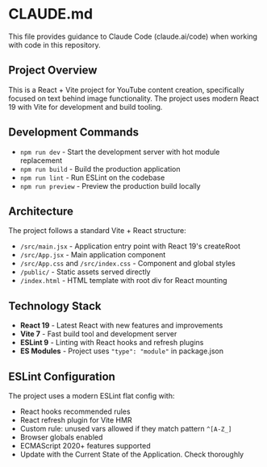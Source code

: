 # CLAUDE.md

This file provides guidance to Claude Code (claude.ai/code) when working with code in this repository.

## Project Overview

This is a React + Vite project for YouTube content creation, specifically focused on text behind image functionality. The project uses modern React 19 with Vite for development and build tooling.

## Development Commands

- `npm run dev` - Start the development server with hot module replacement
- `npm run build` - Build the production application 
- `npm run lint` - Run ESLint on the codebase
- `npm run preview` - Preview the production build locally

## Architecture

The project follows a standard Vite + React structure:

- `/src/main.jsx` - Application entry point with React 19's createRoot
- `/src/App.jsx` - Main application component
- `/src/App.css` and `/src/index.css` - Component and global styles
- `/public/` - Static assets served directly
- `/index.html` - HTML template with root div for React mounting

## Technology Stack

- **React 19** - Latest React with new features and improvements
- **Vite 7** - Fast build tool and development server
- **ESLint 9** - Linting with React hooks and refresh plugins
- **ES Modules** - Project uses `"type": "module"` in package.json

## ESLint Configuration

The project uses a modern ESLint flat config with:
- React hooks recommended rules
- React refresh plugin for Vite HMR
- Custom rule: unused vars allowed if they match pattern `^[A-Z_]`
- Browser globals enabled
- ECMAScript 2020+ features supported
- Update with the Current State of the Application. Check thoroughly